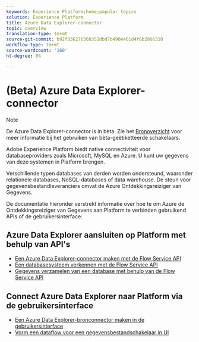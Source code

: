 ```yaml
---
keywords: Experience Platform;home;popular topics
solution: Experience Platform
title: Azure Data Explorer-connector
topic: overview
translation-type: tm+mt
source-git-commit: b92f33627636b351dbd7b490e461d4f6b2866310
workflow-type: tm+mt
source-wordcount: '160'
ht-degree: 0%

---
```



# (Beta) Azure Data Explorer-connector

>[!NOTE]
>De Azure Data Explorer-connector is in bèta. Zie het [Bronoverzicht](../../home.md#terms-and-conditions) voor meer informatie bij het gebruiken van bèta-geëtiketteerde schakelaars.

Adobe Experience Platform biedt native connectiviteit voor databaseproviders zoals Microsoft, MySQL en Azure. U kunt uw gegevens van deze systemen in Platform brengen.

Verschillende typen databases van derden worden ondersteund, waaronder relationele databases, NoSQL-databases of data warehouse. De steun voor gegevensbestandleveranciers omvat de Azure Ontdekkingsreiziger van Gegevens.

De documentatie hieronder verstrekt informatie over hoe te om Azure de Ontdekkingsreiziger van Gegevens aan Platform te verbinden gebruikend APIs of de gebruikersinterface:

## Azure Data Explorer aansluiten op Platform met behulp van API&#39;s

- [Een Azure Data Explorer-connector maken met de Flow Service API](../../tutorials/api/create/databases/data-explorer.md)
- [Een databasesysteem verkennen met de Flow Service API](../../tutorials/api/explore/database-nosql.md)
- [Gegevens verzamelen van een database met behulp van de Flow Service API](../../tutorials/api/collect/database-nosql.md)

## Connect Azure Data Explorer naar Platform via de gebruikersinterface

- [Een Azure Data Explorer-bronconnector maken in de gebruikersinterface](../../tutorials/ui/create/databases/data-explorer.md)
- [Vorm een dataflow voor een gegevensbestandschakelaar in UI](../../tutorials/ui/dataflow/databases.md)